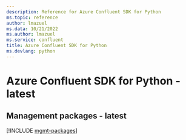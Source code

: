 ```yaml
---
description: Reference for Azure Confluent SDK for Python
ms.topic: reference
author: lmazuel
ms.data: 10/21/2022
ms.author: lmazuel
ms.service: confluent
title: Azure Confluent SDK for Python
ms.devlang: python
---
```

# Azure Confluent SDK for Python - latest

## Management packages - latest
[!INCLUDE [mgmt-packages](confluent-mgmt-index.md)]